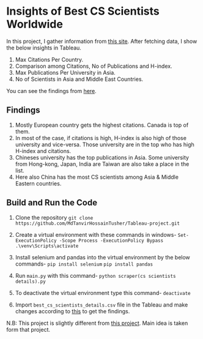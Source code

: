 # Insights of Best CS Scientists Worldwide

In this project, I gather information from [this site](https://research.com/scientists-rankings/computer-science). After fetching data, I show the below insights in Tableau.

1. Max Citations Per Country.
2. Comparison among Citations, No of Publications and H-index.
3. Max Publications Per University in Asia.
4. No of Scientists in Asia and Middle East Countries.

You can see the findings from [here](https://public.tableau.com/app/profile/md.tanvir.hossain/viz/Demoprojectofbestcsscientistsdatasetmine/Dashboard1).

## Findings

1. Mostly European country gets the highest citations. Canada is top of them.
2. In most of the case, if citations is high, H-index is also high of those university and vice-versa. Those university are in the top who has high H-index and citations.
3. Chineses university has the top publications in Asia. Some university from Hong-kong, Japan, India are Taiwan are also take a place in the list.
4. Here also China has the most CS scientists among Asia & Middle Eastern countries. 


## Build and Run the Code

1. Clone the repository
   `git clone https://github.com/MdTanvirHossainTusher/Tableau-project.git`

2. Create a virtual environment with these commands in windows-
   `Set-ExecutionPolicy -Scope Process -ExecutionPolicy Bypass`
   `.\venv\Scripts\activate`

3. Install selenium and pandas into the virtual environment by the below commands-
   `pip install selenium`
   `pip install pandas`

4. Run `main.py` with this command-
   `python scraper(cs scientists details).py`

5. To deactivate the virtual environment type this command-
   `deactivate`

6. Import `best_cs_scientists_details.csv` file in the Tableau and make changes according to [this](https://public.tableau.com/app/profile/md.tanvir.hossain/viz/Demoprojectofbestcsscientistsdatasetmine/Dashboard1) to get the findings.

N.B: This project is slightly different from [this project](https://github.com/msi1427/Demographics-of-Best-CS-Scientists-Worldwide). Main idea is taken form that project.

